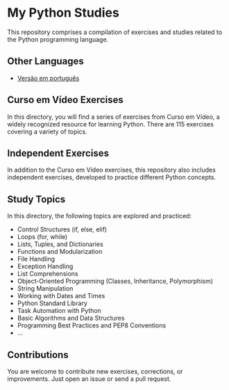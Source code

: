 # My Python Studies

This repository comprises a compilation of exercises and studies related to the Python programming language.

## Other Languages

- [Versão em português](README_pt-BR.md)

## Curso em Vídeo Exercises

In this directory, you will find a series of exercises from Curso em Vídeo, a widely recognized resource for learning Python. There are 115 exercises covering a variety of topics.

## Independent Exercises

In addition to the Curso em Vídeo exercises, this repository also includes independent exercises, developed to practice different Python concepts.

## Study Topics

In this directory, the following topics are explored and practiced:

- Control Structures (if, else, elif)
- Loops (for, while)
- Lists, Tuples, and Dictionaries
- Functions and Modularization
- File Handling
- Exception Handling
- List Comprehensions
- Object-Oriented Programming (Classes, Inheritance, Polymorphism)
- String Manipulation
- Working with Dates and Times
- Python Standard Library
- Task Automation with Python
- Basic Algorithms and Data Structures
- Programming Best Practices and PEP8 Conventions
- ...

## Contributions

You are welcome to contribute new exercises, corrections, or improvements. Just open an issue or send a pull request.